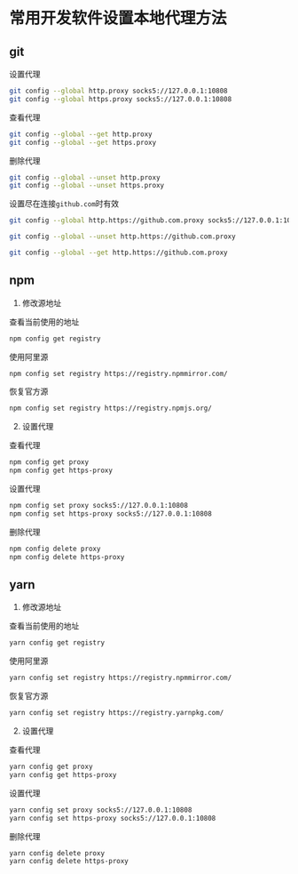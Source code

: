 # 常用开发软件设置本地代理方法

## git

设置代理

```bash
git config --global http.proxy socks5://127.0.0.1:10808
git config --global https.proxy socks5://127.0.0.1:10808
```

查看代理

```bash
git config --global --get http.proxy
git config --global --get https.proxy
```

删除代理

```bash
git config --global --unset http.proxy
git config --global --unset https.proxy
```

设置尽在连接`github.com`时有效

```bash
git config --global http.https://github.com.proxy socks5://127.0.0.1:10808

git config --global --unset http.https://github.com.proxy

git config --global --get http.https://github.com.proxy
```

## npm

1. 修改源地址

查看当前使用的地址

```bash
npm config get registry
```

使用阿里源

```bash
npm config set registry https://registry.npmmirror.com/
```

恢复官方源

```bash
npm config set registry https://registry.npmjs.org/
```

2. 设置代理

查看代理

```bash
npm config get proxy
npm config get https-proxy
```

设置代理

```bash
npm config set proxy socks5://127.0.0.1:10808
npm config set https-proxy socks5://127.0.0.1:10808
```

删除代理

```bash
npm config delete proxy
npm config delete https-proxy
```

## yarn

1. 修改源地址

查看当前使用的地址

```bash
yarn config get registry
```

使用阿里源

```bash
yarn config set registry https://registry.npmmirror.com/
```

恢复官方源

```bash
yarn config set registry https://registry.yarnpkg.com/
```

2. 设置代理

查看代理

```bash
yarn config get proxy
yarn config get https-proxy
```

设置代理

```bash
yarn config set proxy socks5://127.0.0.1:10808
yarn config set https-proxy socks5://127.0.0.1:10808
```

删除代理

```bash
yarn config delete proxy
yarn config delete https-proxy
```
